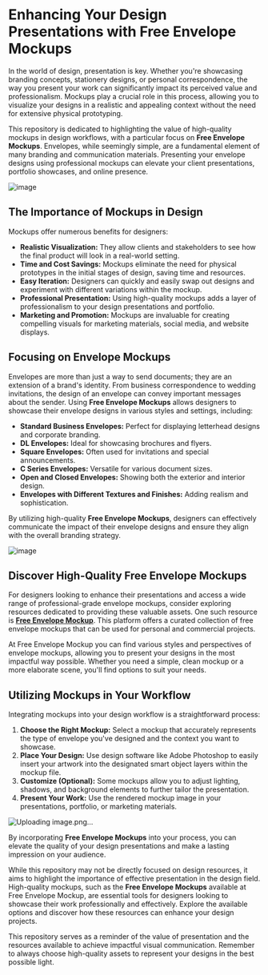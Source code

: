 # Enhancing Your Design Presentations with Free Envelope Mockups

In the world of design, presentation is key. Whether you're showcasing branding concepts, stationery designs, or personal correspondence, the way you present your work can significantly impact its perceived value and professionalism.  Mockups play a crucial role in this process, allowing you to visualize your designs in a realistic and appealing context without the need for extensive physical prototyping.

This repository is dedicated to highlighting the value of high-quality mockups in design workflows, with a particular focus on **Free Envelope Mockups**. Envelopes, while seemingly simple, are a fundamental element of many branding and communication materials.  Presenting your envelope designs using professional mockups can elevate your client presentations, portfolio showcases, and online presence.

![image](https://github.com/user-attachments/assets/a1b4cefd-6f07-4151-944d-a2034669be2f)


## The Importance of Mockups in Design

Mockups offer numerous benefits for designers:

* **Realistic Visualization:** They allow clients and stakeholders to see how the final product will look in a real-world setting.
* **Time and Cost Savings:** Mockups eliminate the need for physical prototypes in the initial stages of design, saving time and resources.
* **Easy Iteration:** Designers can quickly and easily swap out designs and experiment with different variations within the mockup.
* **Professional Presentation:** Using high-quality mockups adds a layer of professionalism to your design presentations and portfolio.
* **Marketing and Promotion:** Mockups are invaluable for creating compelling visuals for marketing materials, social media, and website displays.

## Focusing on Envelope Mockups

Envelopes are more than just a way to send documents; they are an extension of a brand's identity. From business correspondence to wedding invitations, the design of an envelope can convey important messages about the sender.  Using **Free Envelope Mockups** allows designers to showcase their envelope designs in various styles and settings, including:

* **Standard Business Envelopes:** Perfect for displaying letterhead designs and corporate branding.
* **DL Envelopes:** Ideal for showcasing brochures and flyers.
* **Square Envelopes:** Often used for invitations and special announcements.
* **C Series Envelopes:** Versatile for various document sizes.
* **Open and Closed Envelopes:** Showing both the exterior and interior design.
* **Envelopes with Different Textures and Finishes:** Adding realism and sophistication.

By utilizing high-quality **Free Envelope Mockups**, designers can effectively communicate the impact of their envelope designs and ensure they align with the overall branding strategy.

![image](https://github.com/user-attachments/assets/22220954-c2a9-485a-b8b4-d66ac5199a5a)


## Discover High-Quality Free Envelope Mockups

For designers looking to enhance their presentations and access a wide range of professional-grade envelope mockups, consider exploring resources dedicated to providing these valuable assets. One such resource is [**Free Envelope Mockup**](https://www.mockupdaddy.com/envelope-mockups). This platform offers a curated collection of free envelope mockups that can be used for personal and commercial projects.

At Free Envelope Mockup you can find various styles and perspectives of envelope mockups, allowing you to present your designs in the most impactful way possible. Whether you need a simple, clean mockup or a more elaborate scene, you'll find options to suit your needs.

## Utilizing Mockups in Your Workflow

Integrating mockups into your design workflow is a straightforward process:

1.  **Choose the Right Mockup:** Select a mockup that accurately represents the type of envelope you've designed and the context you want to showcase.
2.  **Place Your Design:** Use design software like Adobe Photoshop to easily insert your artwork into the designated smart object layers within the mockup file.
3.  **Customize (Optional):** Some mockups allow you to adjust lighting, shadows, and background elements to further tailor the presentation.
4.  **Present Your Work:** Use the rendered mockup image in your presentations, portfolio, or marketing materials.

   ![Uploading image.png…]()


By incorporating **Free Envelope Mockups** into your process, you can elevate the quality of your design presentations and make a lasting impression on your audience.

While this repository may not be directly focused on design resources, it aims to highlight the importance of effective presentation in the design field.  High-quality mockups, such as the **Free Envelope Mockups** available at Free Envelope Mockup, are essential tools for designers looking to showcase their work professionally and effectively. Explore the available options and discover how these resources can enhance your design projects.

This repository serves as a reminder of the value of presentation and the resources available to achieve impactful visual communication. Remember to always choose high-quality assets to represent your designs in the best possible light.
